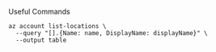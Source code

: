 Useful Commands

```
az account list-locations \
  --query "[].{Name: name, DisplayName: displayName}" \
  --output table
  ```
